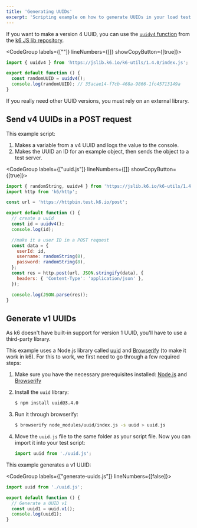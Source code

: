 ```yaml
---
title: 'Generating UUIDs'
excerpt: 'Scripting example on how to generate UUIDs in your load test.'
---
```


If you want to make a version 4 UUID,
you can use the [`uuidv4` function](/javascript-api/jslib/utils/uuidv4/) from the [k6 JS lib repository](https://jslib.k6.io/).

<CodeGroup labels={[""]} lineNumbers={[]} showCopyButton={[true]}>

```javascript
import { uuidv4 } from 'https://jslib.k6.io/k6-utils/1.4.0/index.js';

export default function () {
  const randomUUID = uuidv4();
  console.log(randomUUID); // 35acae14-f7cb-468a-9866-1fc45713149a
}
```

</CodeGroup>

If you really need other UUID versions, you must rely on an external library.

## Send v4 UUIDs in a POST request

This example script:
1. Makes a variable from a v4 UUID and logs the value to the console.
1. Makes the UUID an ID for an example object, then sends the object to a test server.

<CodeGroup labels={["uuid.js"]} lineNumbers={[]} showCopyButton={[true]}>

```javascript
import { randomString, uuidv4 } from 'https://jslib.k6.io/k6-utils/1.4.0/index.js';
import http from 'k6/http';

const url = 'https://httpbin.test.k6.io/post';

export default function () {
  // create a uuid
  const id = uuidv4();
  console.log(id);

  //make it a user ID in a POST request
  const data = {
    userId: id,
    username: randomString(8),
    password: randomString(8),
  };
  const res = http.post(url, JSON.stringify(data), {
    headers: { 'Content-Type': 'application/json' },
  });

  console.log(JSON.parse(res));
}
```

</CodeGroup>



## Generate v1 UUIDs


As k6 doesn't have built-in support
for version 1 UUID, you'll have to use a third-party library.

This example uses a Node.js library called [uuid](https://www.npmjs.com/package/uuid)
and [Browserify](http://browserify.org/) (to make it work in k6).
For this to work, we first need to go through a few required steps:

1. Make sure you have the necessary prerequisites installed:
   [Node.js](https://nodejs.org/en/download/) and [Browserify](http://browserify.org/)

2. Install the `uuid` library:
   <CodeGroup labels={[]} lineNumbers={[false]}>

   ```bash
   $ npm install uuid@3.4.0
   ```

   </CodeGroup>

3. Run it through browserify:
   <CodeGroup labels={[]} lineNumbers={[false]}>

   ```bash
   $ browserify node_modules/uuid/index.js -s uuid > uuid.js
   ```

   </CodeGroup>

4. Move the `uuid.js` file to the same folder as your script file. Now you can import
   it into your test script:

   <CodeGroup labels={[]} lineNumbers={[false]}>

   ```javascript
   import uuid from './uuid.js';
   ```

   </CodeGroup>

This example generates a v1 UUID:

<CodeGroup labels={["generate-uuids.js"]} lineNumbers={[false]}>

```javascript
import uuid from './uuid.js';

export default function () {
  // Generate a UUID v1
  const uuid1 = uuid.v1();
  console.log(uuid1);
}
```

</CodeGroup>
